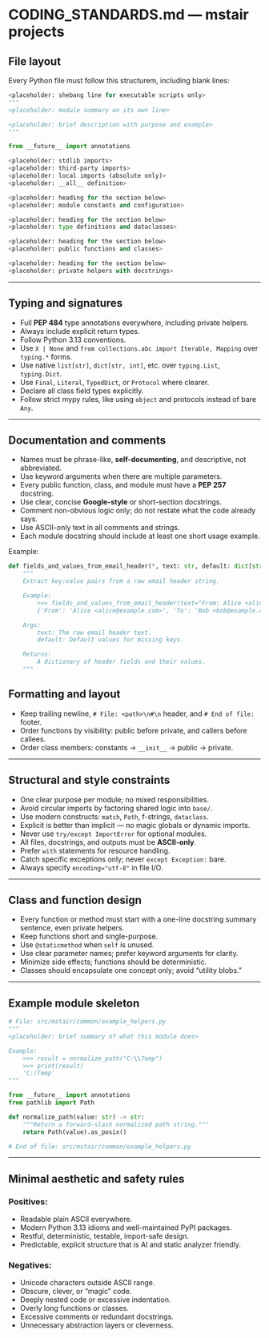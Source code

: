# CODING_STANDARDS.md — mstair projects

## File layout

Every Python file must follow this structurem, including blank lines:

```python
<placeholder: shebang line for executable scripts only>
"""
<placeholder: module summary on its own line>

<placeholder: brief description with purpose and example>
"""

from __future__ import annotations

<placeholder: stdlib imports>
<placeholder: third-party imports>
<placeholder: local imports (absolute only)>
<placeholder: __all__ definition>

<placeholder: heading for the section below>
<placeholder: module constants and configuration>

<placeholder: heading for the section below>
<placeholder: type definitions and dataclasses>

<placeholder: heading for the section below>
<placeholder: public functions and classes>

<placeholder: heading for the section below>
<placeholder: private helpers with docstrings>
```

---

## Typing and signatures

* Full **PEP 484** type annotations everywhere, including private helpers.
* Always include explicit return types.
* Follow Python 3.13 conventions.
* Use `X | None` and `from collections.abc import Iterable, Mapping` over `typing.*` forms.
* Use native `list[str]`, `dict[str, int]`, etc. over `typing.List`, `typing.Dict`.
* Use `Final`, `Literal`, `TypedDict`, or `Protocol` where clearer.
* Declare all class field types explicitly.
* Follow strict mypy rules, like using `object` and protocols instead of bare `Any`.

---

## Documentation and comments

* Names must be phrase-like, **self-documenting**, and descriptive, not abbreviated.
* Use keyword arguments when there are multiple parameters.
* Every public function, class, and module must have a **PEP 257** docstring.
* Use clear, concise **Google-style** or short-section docstrings.
* Comment non-obvious logic only; do not restate what the code already says.
* Use ASCII-only text in all comments and strings.
* Each module docstring should include at least one short usage example.

Example:

```python
def fields_and_values_from_email_header(*, text: str, default: dict[str, str] | None = None) -> dict[str, str]:
    """
    Extract key:value pairs from a raw email header string.

    Example:
        >>> fields_and_values_from_email_header(text="From: Alice <alice@example.com>\nTo: Bob <bob@example.com>")
        {'From': 'Alice <alice@example.com>', 'To': 'Bob <bob@example.com>'}

    Args:
        text: The raw email header text.
        default: Default values for missing keys.

    Returns:
        A dictionary of header fields and their values.
    """
```
## Formatting and layout

* Keep trailing newline, `# File: <path>\n#\n` header, and `# End of file:` footer.
* Order functions by visibility: public before private, and callers before callees.
* Order class members: constants → `__init__` → public → private.

---

## Structural and style constraints

* One clear purpose per module; no mixed responsibilities.
* Avoid circular imports by factoring shared logic into `base/`.
* Use modern constructs: `match`, `Path`, f-strings, `dataclass`.
* Explicit is better than implicit — no magic globals or dynamic imports.
* Never use `try/except ImportError` for optional modules.
* All files, docstrings, and outputs must be **ASCII-only**.
* Prefer `with` statements for resource handling.
* Catch specific exceptions only; never `except Exception:` bare.
* Always specify `encoding="utf-8"` in file I/O.

---

## Class and function design

* Every function or method must start with a one-line docstring summary sentence, even private helpers.
* Keep functions short and single-purpose.
* Use `@staticmethod` when `self` is unused.
* Use clear parameter names; prefer keyword arguments for clarity.
* Minimize side effects; functions should be deterministic.
* Classes should encapsulate one concept only; avoid “utility blobs.”

---

## Example module skeleton

```python
# File: src/mstair/common/example_helpers.py
"""
<placeholder: brief summary of what this module does>

Example:
    >>> result = normalize_path("C:\\Temp")
    >>> print(result)
    'C:/Temp'
"""

from __future__ import annotations
from pathlib import Path

def normalize_path(value: str) -> str:
    """Return a forward-slash normalized path string."""
    return Path(value).as_posix()

# End of file: src/mstair/common/example_helpers.py
```

---

## Minimal aesthetic and safety rules

### Positives:
* Readable plain ASCII everywhere.
* Modern Python 3.13 idioms and well-maintained PyPI packages.
* Restful, deterministic, testable, import-safe design.
* Predictable, explicit structure that is AI and static analyzer friendly.

### Negatives:
* Unicode characters outside ASCII range.
* Obscure, clever, or “magic” code.
* Deeply nested code or excessive indentation.
* Overly long functions or classes.
* Excessive comments or redundant docstrings.
* Unnecessary abstraction layers or cleverness.
